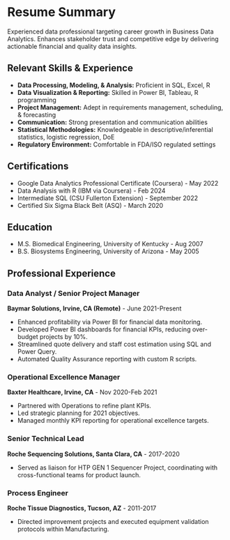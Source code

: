 # Resume Summary

Experienced data professional targeting career growth in Business Data Analytics. Enhances stakeholder trust and competitive edge by delivering actionable financial and quality data insights.

## Relevant Skills & Experience

- **Data Processing, Modeling, & Analysis:** Proficient in SQL, Excel, R
- **Data Visualization & Reporting:** Skilled in Power BI, Tableau, R programming
- **Project Management:** Adept in requirements management, scheduling, & forecasting
- **Communication:** Strong presentation and communication abilities
- **Statistical Methodologies:** Knowledgeable in descriptive/inferential statistics, logistic regression, DoE
- **Regulatory Environment:** Comfortable in FDA/ISO regulated settings

## Certifications

- Google Data Analytics Professional Certificate (Coursera) - May 2022
- Data Analysis with R (IBM via Coursera) - Feb 2024
- Intermediate SQL (CSU Fullerton Extension) - September 2022
- Certified Six Sigma Black Belt (ASQ) - March 2020

## Education

- M.S. Biomedical Engineering, University of Kentucky - Aug 2007
- B.S. Biosystems Engineering, University of Arizona - May 2005

## Professional Experience

### Data Analyst / Senior Project Manager
**Baymar Solutions, Irvine, CA (Remote)** - June 2021-Present
- Enhanced profitability via Power BI for financial data monitoring.
- Developed Power BI dashboards for financial KPIs, reducing over-budget projects by 10%.
- Streamlined quote delivery and staff cost estimation using SQL and Power Query.
- Automated Quality Assurance reporting with custom R scripts.

### Operational Excellence Manager
**Baxter Healthcare, Irvine, CA** - Nov 2020-Feb 2021
- Partnered with Operations to refine plant KPIs.
- Led strategic planning for 2021 objectives.
- Managed monthly KPI reporting for operational excellence targets.

### Senior Technical Lead
**Roche Sequencing Solutions, Santa Clara, CA** - 2017-2020
- Served as liaison for HTP GEN 1 Sequencer Project, coordinating with cross-functional teams for product launch.

### Process Engineer
**Roche Tissue Diagnostics, Tucson, AZ** - 2011-2017
- Directed improvement projects and executed equipment validation protocols within Manufacturing.
